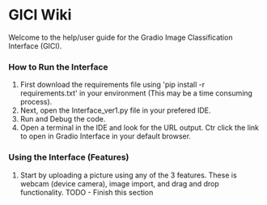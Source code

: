 # GICI Wiki

Welcome to the help/user guide for the Gradio Image Classification Interface (GICI). 

### How to Run the Interface
1. First download the requirements file using 'pip install -r requirements.txt' in your environment (This may be a time consuming process).
2. Next, open the Interface_ver1.py file in your prefered IDE.
3. Run and Debug the code. 
4. Open a terminal in the IDE and look for the URL output. Ctr click the link to open in Gradio Interface in your default browser.

### Using the Interface (Features)
1. Start by uploading a picture using any of the 3 features. These is webcam (device camera), image import, and drag and drop functionality. 
TODO - Finish this section
